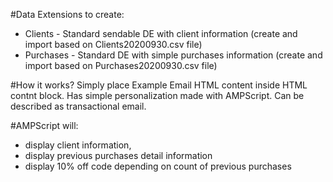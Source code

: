 #Data Extensions to create:
- Clients - Standard sendable DE with client information (create and import based on Clients20200930.csv file)
- Purchases - Standard DE with simple purchases information (create and import based on Purchases20200930.csv file)

#How it works?
Simply place Example Email HTML content inside HTML contnt block. Has simple personalization made with AMPScript. Can be described as transactional email.

#AMPScript will:
- display client information,
- display previous purchases detail information
- display 10% off code depending on count of previous purchases
